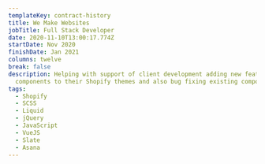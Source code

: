 ```yaml
---
templateKey: contract-history
title: We Make Websites
jobTitle: Full Stack Developer
date: 2020-11-10T13:00:17.774Z
startDate: Nov 2020
finishDate: Jan 2021
columns: twelve
break: false
description: Helping with support of client development adding new features and
  components to their Shopify themes and also bug fixing existing components.
tags:
  - Shopify
  - SCSS
  - Liquid
  - jQuery
  - JavaScript
  - VueJS
  - Slate
  - Asana
---
```

